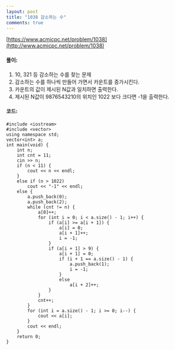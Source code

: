```yaml
---
layout: post
title: "1038 감소하는 수"
comments: true
---
```

[https://www.acmicpc.net/problem/1038](http://www.acmicpc.net/problem/1038)

#### **풀이:**
1. 10, 321 등 감소하는 수를 찾는 문제
2. 감소하는 수를 하나씩 만들어 가면서 카운트를 증가시킨다.
3. 카운트의 값이 제시된 N값과 일치하면 출력한다.
4. 제시된 N값이 9876543210의 위치인 1022 보다 크다면 -1을 출력한다.

#### **코드:**

```
#include <iostream>
#include <vector>
using namespace std;
vector<int> a;
int main(void) {
	int n;
	int cnt = 11;
	cin >> n;
	if (n < 11) {
		cout << n << endl;
	}
	else if (n > 1022)
		cout << "-1" << endl;
	else {
		a.push_back(0);
		a.push_back(2);
		while (cnt != n) {
			a[0]++;
			for (int i = 0; i < a.size() - 1; i++) {
				if (a[i] >= a[i + 1]) {
					a[i] = 0;
					a[i + 1]++;
					i = -1;
				}
				if (a[i + 1] > 9) {
					a[i + 1] = 0;
					if (i + 1 == a.size() - 1) {
						a.push_back(1);
						i = -1;
					}
					else
						a[i + 2]++;
				}
			}
			cnt++;
		}
		for (int i = a.size() - 1; i >= 0; i--) {
			cout << a[i];
		}
		cout << endl;
	}
	return 0;
}
```
